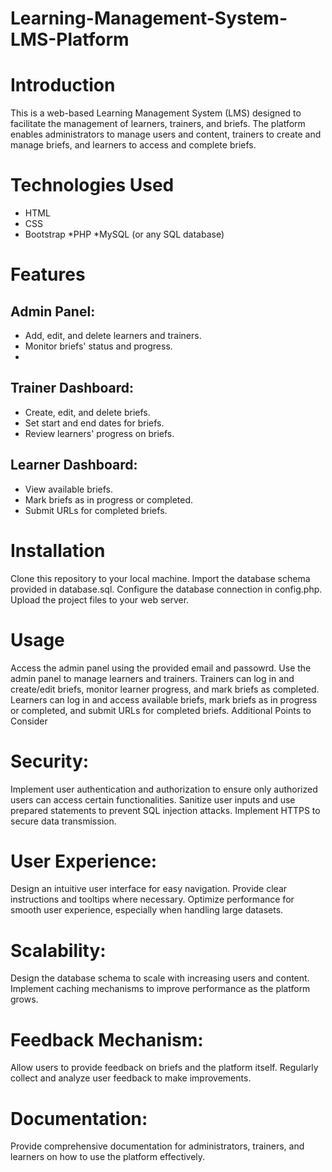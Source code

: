 # Learning-Management-System-LMS-Platform
# Introduction
This is a web-based Learning Management System (LMS) designed to facilitate the management of learners, trainers, and briefs. The platform enables administrators to manage users and content, trainers to create and manage briefs, and learners to access and complete briefs.

# Technologies Used
* HTML
* CSS
* Bootstrap
*PHP
*MySQL (or any SQL database)
# Features
## Admin Panel:

* Add, edit, and delete learners and trainers.
* Monitor briefs' status and progress.
* 
## Trainer Dashboard:
* Create, edit, and delete briefs.
* Set start and end dates for briefs.
* Review learners' progress on briefs.

## Learner Dashboard:
* View available briefs.
* Mark briefs as in progress or completed.
* Submit URLs for completed briefs.
  
# Installation
Clone this repository to your local machine.
Import the database schema provided in database.sql.
Configure the database connection in config.php.
Upload the project files to your web server.

# Usage
Access the admin panel using the provided email and passowrd.
Use the admin panel to manage learners and trainers.
Trainers can log in and create/edit briefs, monitor learner progress, and mark briefs as completed.
Learners can log in and access available briefs, mark briefs as in progress or completed, and submit URLs for completed briefs.
Additional Points to Consider

# Security:
Implement user authentication and authorization to ensure only authorized users can access certain functionalities.
Sanitize user inputs and use prepared statements to prevent SQL injection attacks.
Implement HTTPS to secure data transmission.

# User Experience:
Design an intuitive user interface for easy navigation.
Provide clear instructions and tooltips where necessary.
Optimize performance for smooth user experience, especially when handling large datasets.

# Scalability:
Design the database schema to scale with increasing users and content.
Implement caching mechanisms to improve performance as the platform grows.

# Feedback Mechanism:
Allow users to provide feedback on briefs and the platform itself.
Regularly collect and analyze user feedback to make improvements.

# Documentation:
Provide comprehensive documentation for administrators, trainers, and learners on how to use the platform effectively.
